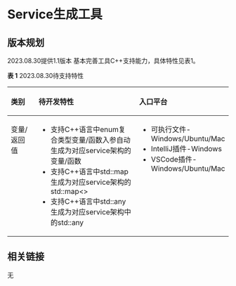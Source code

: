 # Service生成工具

## 版本规划

2023.08.30提供1.1版本 基本完善工具C++支持能力，具体特性见表1。

**表 1**  2023.08.30待支持特性

<a name="table143385853320"></a>

<table><thead align="left"><tr id="row53375863312"><th class="cellrowborder" valign="top" width="15%" id="mcps1.2.3.1.1"><p id="p20331858193317"><a name="p20331858193317"></a><a name="p20331858193317"></a>类别</p>
</th>
<th class="cellrowborder" valign="top" width="55%" id="mcps1.2.3.1.2"><p id="p1133115820331"><a name="p1133115820331"></a><a name="p1133115820331"></a>待开发特性</p>
</th>
<th class="cellrowborder" valign="top" width="30%" id="mcps1.2.3.1.3"><p id="p1133115820332"><a name="p1133115820332"></a><a name="p1133115820332"></a>入口平台</p>
</th>
</tr>
</thead>
<tbody><tr id="row333115812331"><td class="cellrowborder" valign="top" width="15%" headers="mcps1.2.3.1.1 "><p id="p2142111345714"><a name="p2142111345714"></a><a name="p2142111345714"></a>变量/返回值</p>
</td>
<td class="cellrowborder" valign="top" width="55%" headers="mcps1.2.3.1.2 "><a name="ul9264132010"></a><a name="ul9264132010"></a><ul id="ul9264132010"><li>支持C++语言中enum复合类型变量/函数入参自动生成为对应service架构的变量/函数 </li><li>支持C++语言中std::map生成为对应service架构的std::map<></li><li>支持C++语言中std::any生成为对应service架构中的std::any</li></ul>
</td>
<td class="cellrowborder" valign="top" width="30%" headers="mcps1.2.3.1.3 "><a name="ul9264132011"></a><a name="ul9264132011"></a><ul id="ul9264132011"><li>可执行文件-Windows/Ubuntu/Mac</li><li>IntelliJ插件-Windows</li><li>VSCode插件-Windows/Ubuntu/Mac</li></ul>
</td>
</tr>
</tr>
</tbody>
</table>





## 相关链接

无

